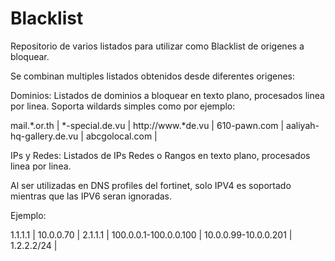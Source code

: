 # Blacklist

Repositorio de varios listados para utilizar como Blacklist de origenes a bloquear.

Se combinan multiples listados obtenidos desde diferentes origenes:



Dominios: Listados de dominios a bloquear en texto plano, procesados linea por linea. Soporta wildards simples como por ejemplo:


mail.*.or.th |
*-special.de.vu |
http://www.*de.vu |
610-pawn.com |
aaliyah-hq-gallery.de.vu |
abcgolocal.com |


IPs y Redes: Listados de IPs Redes o Rangos en texto plano, procesados linea por linea.

Al ser utilizadas en DNS profiles del fortinet, solo IPV4 es soportado mientras que las IPV6 seran ignoradas.

Ejemplo:

1.1.1.1 |
10.0.0.70 |
2.1.1.1 |
100.0.0.1-100.0.0.100 |
10.0.0.99-10.0.0.201 |
1.2.2.2/24 |

